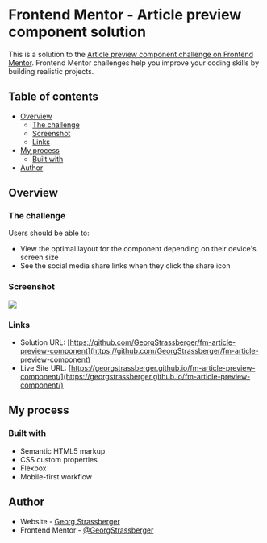 # Frontend Mentor - Article preview component solution

This is a solution to the [Article preview component challenge on Frontend Mentor](https://www.frontendmentor.io/challenges/article-preview-component-dYBN_pYFT). Frontend Mentor challenges help you improve your coding skills by building realistic projects.

## Table of contents

- [Overview](#overview)
  - [The challenge](#the-challenge)
  - [Screenshot](#screenshot)
  - [Links](#links)
- [My process](#my-process)
  - [Built with](#built-with)
- [Author](#author)

## Overview

### The challenge

Users should be able to:

- View the optimal layout for the component depending on their device's screen size
- See the social media share links when they click the share icon

### Screenshot

![](./screenshot.jpg)

### Links

- Solution URL: [https://github.com/GeorgStrassberger/fm-article-preview-component](https://github.com/GeorgStrassberger/fm-article-preview-component)
- Live Site URL: [https://georgstrassberger.github.io/fm-article-preview-component/](https://georgstrassberger.github.io/fm-article-preview-component/)

## My process

### Built with

- Semantic HTML5 markup
- CSS custom properties
- Flexbox
- Mobile-first workflow

## Author

- Website - [Georg Strassberger](https://www.georg-strassberger.de)
- Frontend Mentor - [@GeorgStrassberger](https://www.frontendmentor.io/profile/GeorgStrassberger)

